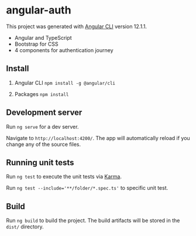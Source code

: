 # angular-auth

This project was generated with [Angular CLI](https://github.com/angular/angular-cli) version 12.1.1.
- Angular and TypeScript
- Bootstrap for CSS
- 4 components for authentication journey

## Install

1. Angular CLI `npm install -g @angular/cli`

2. Packages `npm install`

## Development server

Run `ng serve` for a dev server. 

Navigate to `http://localhost:4200/`. The app will automatically reload if you change any of the source files.

## Running unit tests

Run `ng test` to execute the unit tests via [Karma](https://karma-runner.github.io).

Run `ng test --include='**/folder/*.spec.ts'` to specific  unit test.

## Build

Run `ng build` to build the project. The build artifacts will be stored in the `dist/` directory.

